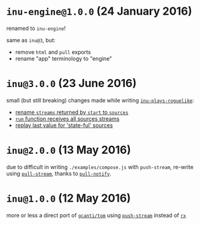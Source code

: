 # `inu-engine@1.0.0` (24 January 2016)

renamed to `inu-engine`!

same as `inu@3`, but:

- remove `html` and `pull` exports
- rename "app" terminology to "engine"

# `inu@3.0.0` (23 June 2016)

small (but still breaking) changes made while writing [`inu-plays-roguelike`](https://github.com/ahdinosaur/inu-plays-roguelike):

- [rename `streams` returned by `start` to `sources`](https://github.com/ahdinosaur/inu/commit/4faecd8b9fdb34a8ec60a22f1c3fa93e2ceaae67)
- [`run` function receives all sources streams](https://github.com/ahdinosaur/inu/commit/f339622b12e39fd1ee15084cdbe8b76f85813688)
- [replay last value for 'state-ful' sources](https://github.com/ahdinosaur/inu/commit/5e88de8b06bfab585eab5e960d3559242c5a4ee6)

# `inu@2.0.0` (13 May 2016)

due to difficult in writing `./examples/compose.js` with `push-stream`, re-write using [`pull-stream`](https://pull-stream.github.io), thanks to [`pull-notify`](https://pull-stream.github.io/#pull-notify).

# `inu@1.0.0` (12 May 2016)

more or less a direct port of [`gcanti/tom`](https://github.com/gcanti/tom) using [`push-stream`](https://github.com/ahdinosaur/push-stream) instead of [`rx`](https://www.npmjs.com/package/rx)
